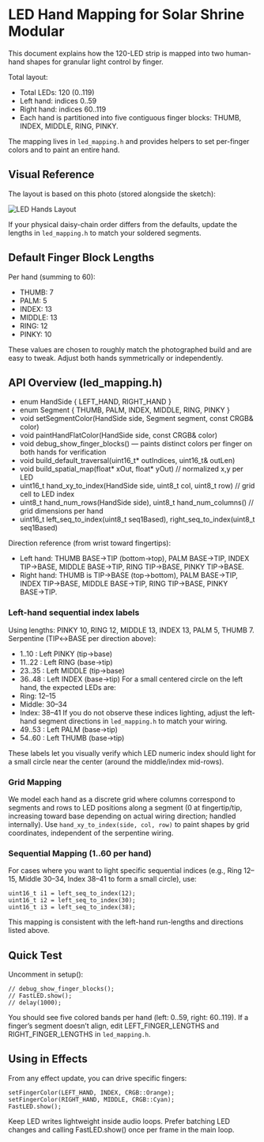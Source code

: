 # LED Hand Mapping for Solar Shrine Modular

This document explains how the 120-LED strip is mapped into two human-hand shapes for granular light control by finger.

Total layout:
- Total LEDs: 120 (0..119)
- Left hand: indices 0..59
- Right hand: indices 60..119
- Each hand is partitioned into five contiguous finger blocks: THUMB, INDEX, MIDDLE, RING, PINKY.

The mapping lives in `led_mapping.h` and provides helpers to set per-finger colors and to paint an entire hand.

## Visual Reference

The layout is based on this photo (stored alongside the sketch):

![LED Hands Layout](led_hands_layout.jpg)

If your physical daisy-chain order differs from the defaults, update the lengths in `led_mapping.h` to match your soldered segments.

## Default Finger Block Lengths

Per hand (summing to 60):

- THUMB: 7
- PALM: 5
- INDEX: 13
- MIDDLE: 13
- RING: 12
- PINKY: 10

These values are chosen to roughly match the photographed build and are easy to tweak. Adjust both hands symmetrically or independently.

## API Overview (led_mapping.h)

- enum HandSide { LEFT_HAND, RIGHT_HAND }
- enum Segment { THUMB, PALM, INDEX, MIDDLE, RING, PINKY }
- void setSegmentColor(HandSide side, Segment segment, const CRGB& color)
- void paintHandFlatColor(HandSide side, const CRGB& color)
- void debug_show_finger_blocks() — paints distinct colors per finger on both hands for verification
- void build_default_traversal(uint16_t* outIndices, uint16_t& outLen)
- void build_spatial_map(float* xOut, float* yOut)  // normalized x,y per LED
- uint16_t hand_xy_to_index(HandSide side, uint8_t col, uint8_t row) // grid cell to LED index
- uint8_t hand_num_rows(HandSide side), uint8_t hand_num_columns()   // grid dimensions per hand
- uint16_t left_seq_to_index(uint8_t seq1Based), right_seq_to_index(uint8_t seq1Based)

Direction reference (from wrist toward fingertips):
- Left hand: THUMB BASE→TIP (bottom→top), PALM BASE→TIP, INDEX TIP→BASE, MIDDLE BASE→TIP, RING TIP→BASE, PINKY TIP→BASE.
- Right hand: THUMB is TIP→BASE (top→bottom), PALM BASE→TIP, INDEX TIP→BASE, MIDDLE BASE→TIP, RING TIP→BASE, PINKY BASE→TIP.
### Left-hand sequential index labels

Using lengths: PINKY 10, RING 12, MIDDLE 13, INDEX 13, PALM 5, THUMB 7.
Serpentine (TIP↔BASE per direction above):

- 1..10  : Left PINKY (tip→base)
- 11..22 : Left RING (base→tip)
- 23..35 : Left MIDDLE (tip→base)
- 36..48 : Left INDEX (base→tip)
For a small centered circle on the left hand, the expected LEDs are:
- Ring: 12–15
- Middle: 30–34
- Index: 38–41
If you do not observe these indices lighting, adjust the left-hand segment directions in `led_mapping.h` to match your wiring.
- 49..53 : Left PALM (base→tip)
- 54..60 : Left THUMB (base→tip)

These labels let you visually verify which LED numeric index should light for a small circle near the center (around the middle/index mid-rows).
### Grid Mapping

We model each hand as a discrete grid where columns correspond to segments and rows to LED positions along a segment (0 at fingertip/tip, increasing toward base depending on actual wiring direction; handled internally). Use `hand_xy_to_index(side, col, row)` to paint shapes by grid coordinates, independent of the serpentine wiring.

### Sequential Mapping (1..60 per hand)

For cases where you want to light specific sequential indices (e.g., Ring 12–15, Middle 30–34, Index 38–41 to form a small circle), use:

```
uint16_t i1 = left_seq_to_index(12);
uint16_t i2 = left_seq_to_index(30);
uint16_t i3 = left_seq_to_index(38);
```

This mapping is consistent with the left-hand run-lengths and directions listed above.


## Quick Test

Uncomment in setup():

```
// debug_show_finger_blocks();
// FastLED.show();
// delay(1000);
```

You should see five colored bands per hand (left: 0..59, right: 60..119). If a finger’s segment doesn’t align, edit LEFT_FINGER_LENGTHS and RIGHT_FINGER_LENGTHS in `led_mapping.h`.

## Using in Effects

From any effect update, you can drive specific fingers:

```
setFingerColor(LEFT_HAND, INDEX, CRGB::Orange);
setFingerColor(RIGHT_HAND, MIDDLE, CRGB::Cyan);
FastLED.show();
```

Keep LED writes lightweight inside audio loops. Prefer batching LED changes and calling FastLED.show() once per frame in the main loop.

